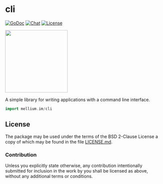 # cli

[![GoDoc](https://godoc.org/mellium.im/cli?status.svg)](https://godoc.org/mellium.im/cli)
[![Chat](https://inverse.chat/badge.svg?room=users@mellium.chat)](https://mellium.chat)
[![License](https://img.shields.io/badge/license-FreeBSD-blue.svg)](https://opensource.org/licenses/BSD-2-Clause)

<a href="https://opencollective.com/mellium" alt="Donate on Open Collective"><img src="https://opencollective.com/mellium/donate/button@2x.png?color=blue" width="200"/></a>

A simple library for writing applications with a command line interface.

```go
import mellium.im/cli
```

## License

The package may be used under the terms of the BSD 2-Clause License a copy of
which may be found in the file [LICENSE.md][LICENSE].

### Contribution

Unless you explicitly state otherwise, any contribution intentionally submitted
for inclusion in the work by you shall be licensed as above, without any
additional terms or conditions.

[LICENSE]: ./LICENSE
